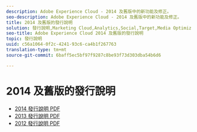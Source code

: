 ```yaml
---
description: Adobe Experience Cloud - 2014 及舊版中的新功能及修正。
seo-description: Adobe Experience Cloud - 2014 及舊版中的新功能及修正。
title: 2014 及舊版的發行說明
solution: 發行說明,Marketing Cloud,Analytics,Social,Target,Media Optimizer
seo-title: Adobe Experience Cloud 2014 及舊版的發行說明
topic: 發行說明
uuid: c56a1064-0f2c-4241-93c6-ca4b1f267763
translation-type: tm+mt
source-git-commit: 6baff5ec5bf97f9287c8be93f73d303dba54b6d6

---
```



# 2014 及舊版的發行說明

* [2014 發行說明 PDF](2014-Adobe-Experience-Cloud-Release-Notes.pdf)
* [2013 發行說明 PDF](2013-Adobe-Experience-Cloud-Release-Notes.pdf)
* [2012 發行說明 PDF](2012-Adobe-Experience-Cloud-Release-Notes.pdf)
